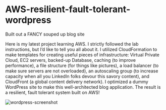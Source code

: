 # AWS-resilient-fault-tolerant-wordpress
Built out a FANCY souped up blog site

Here is my latest project learning AWS. I strictly followed the lab instructions, but I’d like to tell you all about it. I utilized CloudFormation to make templates for creating useful pieces of infrastructure: Virtual Private Cloud, EC2 servers, backed-up Database, caching (to improve performance), a file structure (for things like pictures), a load balancer (to make sure servers are not overloaded), an autoscaling group (to increase capacity when all you LinkedIn folks devour this savory content), and CloudFront (a global content delivery network). I optimized a dummy WordPress site to make this well-architected blog application. The result is a resilient, fault tolerant system built on AWS!

![wordpress-screenshot](https://user-images.githubusercontent.com/66890519/163592226-8edf6c4c-18e2-4a81-aa37-296a33e2121e.png)
